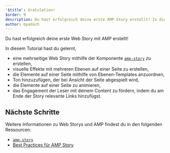 ```yaml
---
'$title': Gratulation!
$order: 9
description: Du hast erfolgreich deine erste AMP Story erstellt! In diesem Tutorial hast du gelernt, eine mehrseitige Story mithilfe der Komponente amp-story zu erstellen …
author: bpaduch
---
```


Du hast erfolgreich deine erste Web Story mit AMP erstellt!

In diesem Tutorial hast du gelernt,

- eine mehrseitige Web Story mithilfe der Komponente [`amp-story`](../../../../documentation/components/reference/amp-story.md) zu erstellen,
- visuelle Effekte mit mehreren Ebenen auf einer Seite zu erstellen,
- die Elemente auf einer Seite mithilfe von Ebenen-Templates anzuordnen,
- Ton hinzuzufügen, der bei Ansicht der Seite abgespielt wird,
- die Elemente auf einer Seite zu animieren,
- das Engagement der Leser mit deinem Content zu fördern, indem du am Ende der Story relevante Links hinzufügst.

## Nächste Schritte

Weitere Informationen zu Web Storys und AMP findest du in den folgenden Ressourcen:

- [`amp-story`](../../../../documentation/components/reference/amp-story.md)
- [Best Practices für AMP Story](../../../../documentation/guides-and-tutorials/start/create_successful_stories.md)
